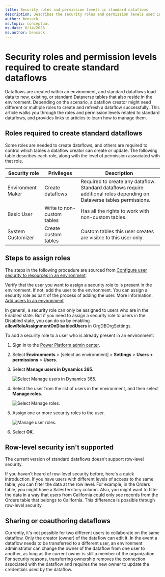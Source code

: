 ```yaml
---
title: Security roles and permission levels in standard dataflows
description: Describes the security roles and permission levels used in standard dataflows.
author: bensack
ms.topic: conceptual
ms.date: 6/14/2023
ms.author: bensack
---
```


# Security roles and permission levels required to create standard dataflows

Dataflows are created within an environment, and standard dataflows load data to new, existing, or standard Dataverse tables that also reside in the environment. Depending on the scenario, a dataflow creator might need different or multiple roles to create and refresh a dataflow successfully. This article walks you through the roles and permission levels related to standard dataflows, and provides links to articles to learn how to manage them.

## Roles required to create standard dataflows

Some roles are needed to create dataflows, and others are required to control which tables a dataflow creator can create or update. The following table describes each role, along with the level of permission associated with that role.

| Security role              | Privileges                     | Description                                                  |
| -------------------------- | ------------------------------ | ------------------------------------------------------------ |
| Environment Maker          | Create dataflows  | Required to create any dataflow. Standard dataflows require additional roles depending on Dataverse tables permissions.   |
| Basic User   | Write to non-custom tables | Has all the rights to work with non-custom tables.         |
| System Customizer          | Create custom tables         | Custom tables this user creates are visible to this user only. |

## Steps to assign roles

The steps in the following procedure are sourced from [Configure user security to resources in an environment](/power-platform/admin/database-security).

Verify that the user you want to assign a security role to is present in the environment. If not, add the user to the environment. You can assign a security role as part of the process of adding the user. More information: [Add users to an environment](/power-platform/admin/add-users-to-environment)

In general, a security role can only be assigned to users who are in the Enabled state. But if you need to assign a security role to users in the Disabled state, you can do so by enabling **allowRoleAssignmentOnDisabledUsers** in OrgDBOrgSettings.

To add a security role to a user who is already present in an environment:

1. Sign in to the [Power Platform admin center](https://admin.powerplatform.microsoft.com/).

2. Select **Environments** > [select an environment] > **Settings** > **Users + permissions** > **Users**.

3. Select **Manage users in Dynamics 365**.

   ![Select Manage users in Dynamics 365.](/power-platform/admin/media/manage-users-dynamics-365.png)

4. Select the user from the list of users in the environment, and then select **Manage roles**.

   ![Select Manage roles.](/power-platform/admin/media/select-manage-roles.png)

5. Assign one or more security roles to the user.

   ![Manage user roles.](/power-platform/admin/media/manage-user-roles.png)

6. Select **OK**.

## Row-level security isn't supported

The current version of standard dataflows doesn't support row-level security.

If you haven't heard of row-level security before, here's a quick introduction. If you have users with different levels of access to the same table, you can filter the data at the row level. For example, in the Orders table, you might have a SalesTerritory column. Also, you might want to filter the data in a way that users from California could only see records from the Orders table that belongs to California. This difference is possible through row-level security.

## Sharing or coauthoring dataflows

Currently, it's not possible for two different users to collaborate on the same dataflow. Only the creator (owner) of the dataflow can edit it. In the event a dataflow needs to be transferred to a different user, an environment administrator can change the owner of the dataflow from one user to another, as long as the current owner is still a member of the organization. For security reasons, transferring ownership removes the connection associated with the dataflow and requires the new owner to update the credentials used by the dataflow.

